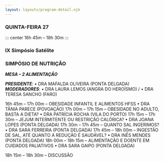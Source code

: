 ```yaml
---
layout: layouts/program-detail.njk
---
```

### QUINTA-FEIRA 27  
::: center
16h 45m – 18h 30m
:::
### IX Simpósio Satélite 
### SIMPÓSIO DE NUTRIÇÃO

***MESA – 2 ALIMENTAÇÃO***

***PRESIDENTE***: • DRA MAFALDA OLIVEIRA (PONTA DELGADA) 
***MODERADORES***: • DRA LAURA LEMOS (ANGRA DO HEROÍSMO) /
• DRA TERESA SANCHO (FARO)

16h 45m – 17h 00m – OBESIDADE INFANTIL E ALIMENTOS HFSS 
• DRA TÂNIA PARECE (POVOAÇÃO)
17h 00m – 17h 15m – OBESIDADE NO ADULTO, BASTA A DIETA? 
• DRA PATRÍCIA ROCHA (VILA DO PORTO)
17h 15m – 17h 30m – JEJUM INTERMITENTE OU RESTRIÇÃO CALÓRICA? 
• DRA JOANA LOPES (PONTA DELGADA)
17h 30m – 17h 45m – QUANTO SAL INGERIMOS?
• DRA SARA FERREIRA (PONTA DELGADA)
17h 45m – 18h 00m – INGESTÃO DE SAL, ATÉ QUANTO A REDUÇÃO É SAUDÁVEL? 
• DRA INÊS MENDES (PONTA DELGADA)
18h 00m – 18h 15m – ALIMENTAÇÃO E DOENTE EM CUIDADOS PALIATIVOS 
• DRA SARA GAIPO (PONTA DELGADA)

18h 15m – 18h 30m – DISCUSSÃO